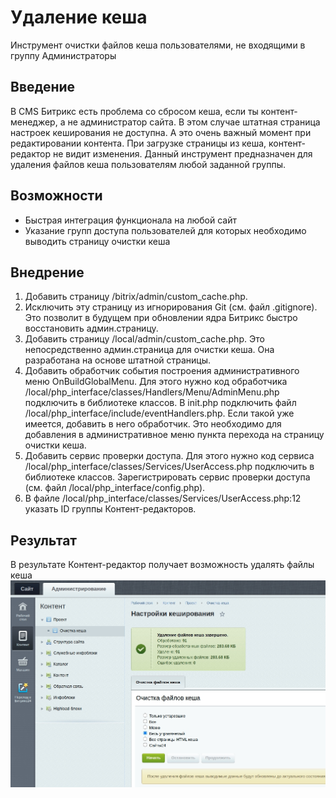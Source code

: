 Удаление кеша
===============

Инструмент очистки файлов кеша пользователями, не входящими в группу Администраторы

## Введение

В CMS Битрикс есть проблема со сбросом кеша, если ты контент-менеджер, а не администратор сайта. В этом случае штатная
страница настроек кеширования не доступна. А это очень важный момент при редактировании контента. При загрузке страницы
из кеша, контент-редактор не видит изменения. Данный инструмент предназначен для удаления файлов кеша пользователям любой
заданной группы.

## Возможности

* Быстрая интеграция функционала на любой сайт
* Указание групп доступа пользователей для которых необходимо выводить страницу очистки кеша

## Внедрение

1. Добавить страницу /bitrix/admin/custom_cache.php.
2. Исключить эту страницу из игнорирования Git (см. файл .gitignore). Это позволит в будущем при обновлении ядра Битрикс
   быстро восстановить админ.страницу.
3. Добавить страницу /local/admin/custom_cache.php.
   Это непосредственно админ.страница для очистки кеша. Она разработана на основе штатной страницы.
4. Добавить обработчик события построения административного меню OnBuildGlobalMenu.
   Для этого нужно код обработчика /local/php_interface/classes/Handlers/Menu/AdminMenu.php подключить в библиотеке
   классов. В init.php подключить файл /local/php_interface/include/eventHandlers.php. Если такой уже имеется,
   добавить в него обработчик. Это необходимо для добавления в административное меню пункта перехода на страницу очистки
   кеша.
5. Добавить сервис проверки доступа. Для этого нужно код сервиса /local/php_interface/classes/Services/UserAccess.php
   подключить в библиотеке классов. Зарегистрировать сервис проверки доступа (см. файл /local/php_interface/config.php).
6. В файле /local/php_interface/classes/Services/UserAccess.php:12 указать ID группы Контент-редакторов.

## Результат

В результате Контент-редактор получает возможность удалять файлы кеша
![Страница очистки кеша.](pageCache.jpg)